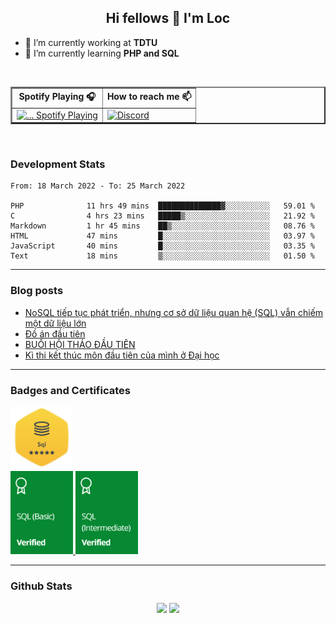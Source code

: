<h2 align="center">Hi fellows 👋 I'm Loc</h2>

- 🔭 I’m currently working at **TDTU**
- 🌱 I’m currently learning **PHP and SQL**
<br>
<table border="2px solid white" align="center">
  <tr>
    <th>Spotify Playing 🎧</th>
    <th>How to reach me 📫</th>
  </tr>
  
  <tr>
    <td>
      <a href="https://open.spotify.com/user/jo3t0sjswxmpet9c67mq6qph3">
        <img src="https://spotify-readme-git-master-maoleng.vercel.app/api/spotify-playing" alt="... Spotify Playing" width="400" />
      </a>
    </td>
    <td>
      <a href = "https://discordapp.com/users/517725152327499806">
        <img align="" src="https://discord.c99.nl/widget/theme-4/517725152327499806.png" alt="Discord" align="right" width="400"/>
      </a>
    </td>
  </tr>
</table>

<br>

### Development Stats
<!--START_SECTION:waka-->

```text
From: 18 March 2022 - To: 25 March 2022

PHP              11 hrs 49 mins  ██████████████▓░░░░░░░░░░   59.01 %
C                4 hrs 23 mins   █████▒░░░░░░░░░░░░░░░░░░░   21.92 %
Markdown         1 hr 45 mins    ██▒░░░░░░░░░░░░░░░░░░░░░░   08.76 %
HTML             47 mins         █░░░░░░░░░░░░░░░░░░░░░░░░   03.97 %
JavaScript       40 mins         █░░░░░░░░░░░░░░░░░░░░░░░░   03.35 %
Text             18 mins         ▒░░░░░░░░░░░░░░░░░░░░░░░░   01.50 %
```

<!--END_SECTION:waka-->

---
### Blog posts
<!-- BLOG-POST-LIST:START -->
- [NoSQL tiếp tục phát triển, nhưng cơ sở dữ liệu quan hệ &lpar;SQL&rpar; vẫn chiếm một dữ liệu lớn](https://maolengbhl.blogspot.com/2022/03/nosql-tiep-tuc-phat-trien-nhung-co-so.html)
- [Đồ án đầu tiên](https://maolengbhl.blogspot.com/2022/03/o-au-tien.html)
- [BUỔI HỘI THẢO ĐẦU TIÊN](https://maolengbhl.blogspot.com/2022/01/buoi-hoi-thao-au-tien.html)
- [Kì thi kết thúc môn đầu tiên của mình ở Đại học](https://maolengbhl.blogspot.com/2022/01/ki-thi-ket-thuc-mon-au-tien-cua-minh-o.html)
<!-- BLOG-POST-LIST:END -->

---
### Badges and Certificates
<a href="https://www.hackerrank.com/maoleng">
  <img src="https://github.com/maoleng/media/blob/huuloc/maoleng/badge_sql.png?raw=true" width="100px">
</a>
<br>
<a href="https://www.hackerrank.com/certificates/92a70aea55ca">
  <img src="https://github.com/maoleng/media/blob/huuloc/maoleng/sql_basic.png?raw=true" width="100px">
</a>
<a href="https://www.hackerrank.com/certificates/60e7b2754324">
  <img src="https://github.com/maoleng/media/blob/huuloc/maoleng/sql_intermediate.png?raw=true" width="100px">
</a>

---
### Github Stats
<p align = "center">
  <img src = "https://github-readme-stats.vercel.app/api?username=maoleng&theme=radical&line_height=27">
  <img src = "https://github-readme-stats.vercel.app/api/top-langs/?username=maoleng&count_private=true&theme=radical&langs_count=3">
</p>
